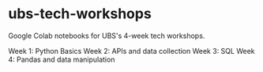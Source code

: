 # ubs-tech-workshops

Google Colab notebooks for UBS's 4-week tech workshops.

Week 1: Python Basics
Week 2: APIs and data collection
Week 3: SQL
Week 4: Pandas and data manipulation
